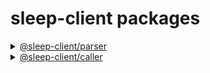 # sleep-client packages

<details>
    <summary><a href="parser">@sleep-client/parser</a></summary>
    
    Library for parsing sleep client state files. Used by app for import/export.
</details>

<details>
    <summary><a href="caller">@sleep-client/caller</a></summary>
    
    Library for calling sleep client state file requests.
</details>
